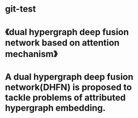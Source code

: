 # git-test

# 《dual hypergraph deep fusion network based on attention mechanism》
# A dual hypergraph deep fusion network(DHFN) is proposed to tackle problems of attributed hypergraph embedding.
